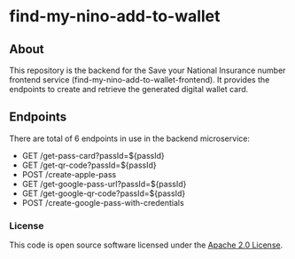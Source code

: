 
# find-my-nino-add-to-wallet

## About
This repository is the backend for the Save your National Insurance number frontend service (find-my-nino-add-to-wallet-frontend).
It provides the endpoints to create and retrieve the generated digital wallet card.

## Endpoints
There are total of 6 endpoints in use in the backend microservice:

- GET         /get-pass-card?passId=${passId}
- GET         /get-qr-code?passId=${passId}
- POST        /create-apple-pass
- GET         /get-google-pass-url?passId=${passId}
- GET         /get-google-qr-code?passId=${passId}
- POST        /create-google-pass-with-credentials

### License

This code is open source software licensed under the [Apache 2.0 License]("http://www.apache.org/licenses/LICENSE-2.0.html").